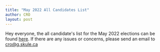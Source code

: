 ```yaml
---
title: "May 2022 All Candidates List"
author: CRO
layout: post
---
```


Hey everyone, the all candidate's list for the May 2022 elections can be found <a href="https://drive.google.com/file/d/1FDeI6WyU5b5BiO_sfDOxbhKA_pdXZt4K/view?usp=sharing">here</a>. If there are any issues or concerns, please send an email to cro@g.skule.ca